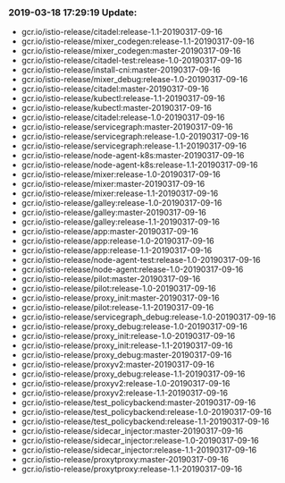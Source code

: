 ### 2019-03-18 17:29:19 Update:

- gcr.io/istio-release/citadel:release-1.1-20190317-09-16
- gcr.io/istio-release/mixer_codegen:release-1.1-20190317-09-16
- gcr.io/istio-release/mixer_codegen:master-20190317-09-16
- gcr.io/istio-release/citadel-test:release-1.0-20190317-09-16
- gcr.io/istio-release/install-cni:master-20190317-09-16
- gcr.io/istio-release/mixer_debug:release-1.0-20190317-09-16
- gcr.io/istio-release/citadel:master-20190317-09-16
- gcr.io/istio-release/kubectl:release-1.1-20190317-09-16
- gcr.io/istio-release/kubectl:master-20190317-09-16
- gcr.io/istio-release/citadel:release-1.0-20190317-09-16
- gcr.io/istio-release/servicegraph:master-20190317-09-16
- gcr.io/istio-release/servicegraph:release-1.0-20190317-09-16
- gcr.io/istio-release/servicegraph:release-1.1-20190317-09-16
- gcr.io/istio-release/node-agent-k8s:master-20190317-09-16
- gcr.io/istio-release/node-agent-k8s:release-1.1-20190317-09-16
- gcr.io/istio-release/mixer:release-1.0-20190317-09-16
- gcr.io/istio-release/mixer:master-20190317-09-16
- gcr.io/istio-release/mixer:release-1.1-20190317-09-16
- gcr.io/istio-release/galley:release-1.0-20190317-09-16
- gcr.io/istio-release/galley:master-20190317-09-16
- gcr.io/istio-release/galley:release-1.1-20190317-09-16
- gcr.io/istio-release/app:master-20190317-09-16
- gcr.io/istio-release/app:release-1.0-20190317-09-16
- gcr.io/istio-release/app:release-1.1-20190317-09-16
- gcr.io/istio-release/node-agent-test:release-1.0-20190317-09-16
- gcr.io/istio-release/node-agent:release-1.0-20190317-09-16
- gcr.io/istio-release/pilot:master-20190317-09-16
- gcr.io/istio-release/pilot:release-1.0-20190317-09-16
- gcr.io/istio-release/proxy_init:master-20190317-09-16
- gcr.io/istio-release/pilot:release-1.1-20190317-09-16
- gcr.io/istio-release/servicegraph_debug:release-1.0-20190317-09-16
- gcr.io/istio-release/proxy_debug:release-1.0-20190317-09-16
- gcr.io/istio-release/proxy_init:release-1.0-20190317-09-16
- gcr.io/istio-release/proxy_init:release-1.1-20190317-09-16
- gcr.io/istio-release/proxy_debug:master-20190317-09-16
- gcr.io/istio-release/proxyv2:master-20190317-09-16
- gcr.io/istio-release/proxy_debug:release-1.1-20190317-09-16
- gcr.io/istio-release/proxyv2:release-1.0-20190317-09-16
- gcr.io/istio-release/proxyv2:release-1.1-20190317-09-16
- gcr.io/istio-release/test_policybackend:master-20190317-09-16
- gcr.io/istio-release/test_policybackend:release-1.0-20190317-09-16
- gcr.io/istio-release/test_policybackend:release-1.1-20190317-09-16
- gcr.io/istio-release/sidecar_injector:master-20190317-09-16
- gcr.io/istio-release/sidecar_injector:release-1.0-20190317-09-16
- gcr.io/istio-release/sidecar_injector:release-1.1-20190317-09-16
- gcr.io/istio-release/proxytproxy:master-20190317-09-16
- gcr.io/istio-release/proxytproxy:release-1.1-20190317-09-16

